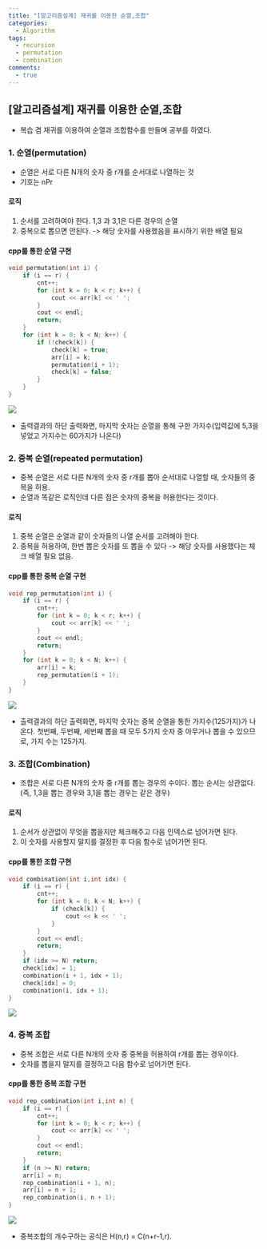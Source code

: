 ```yaml
---
title: "[알고리즘설계] 재귀를 이용한 순열,조합"
categories:
  - Algorithm
tags:
  - recursion
  - permutation
  - combination
comments:
  - true
---
```


## [알고리즘설계] 재귀를 이용한 순열,조합
* 복습 겸 재귀를 이용하여 순열과 조합함수를 만들며 공부를 하였다.

### 1. 순열(permutation)
* 순열은 서로 다른 N개의 숫자 중 r개를 순서대로 나열하는 것
* 기호는 nPr

#### 로직
1. 순서를 고려하여야 한다. 1,3 과 3,1은 다른 경우의 순열
2. 중복으로 뽑으면 안된다. -> 해당 숫자를 사용했음을 표시하기 위한 배열 필요

#### cpp를 통한 순열 구현

```cpp
void permutation(int i) {
	if (i == r) { 
		cnt++;
		for (int k = 0; k < r; k++) {
			cout << arr[k] << ' ';
		}
		cout << endl;
		return;
	}
	for (int k = 0; k < N; k++) {
		if (!check[k]) {
			check[k] = true;
			arr[i] = k;
			permutation(i + 1);
			check[k] = false;
		}
	}
}
```

![](/assets/img/Algorithm/201910151.png)

* 출력결과의 하단 출력화면, 마지막 숫자는 순열을 통해 구한 가지수(입력값에 5,3을 넣었고 가지수는 60가지가 나온다)

### 2. 중복 순열(repeated permutation)
* 중복 순열은 서로 다른 N개의 숫자 중 r개를 뽑아 순서대로 나열할 때, 숫자들의 중복을 허용.
* 순열과 똑같은 로직인데 다른 점은 숫자의 중복을 허용한다는 것이다.

#### 로직
1. 중복 순열은 순열과 같이 숫자들의 나열 순서를 고려해야 한다.
2. 중복을 허용하여, 한번 뽑은 숫자를 또 뽑을 수 있다 -> 해당 숫자를 사용했다는 체크 배열 필요 없음.

#### cpp를 통한 중복 순열 구현

```cpp
void rep_permutation(int i) {
	if (i == r) { 
		cnt++;
		for (int k = 0; k < r; k++) {
			cout << arr[k] << ' ';
		}
		cout << endl;
		return;
	}
	for (int k = 0; k < N; k++) {
		arr[i] = k;
		rep_permutation(i + 1);	
	}
}
```

![](/assets/img/Algorithm/201910152.png)

* 출력결과의 하단 출력화면, 마지막 숫자는 중복 순열을 통한 가지수(125가지)가 나온다. 첫번째, 두번째, 세번째 뽑을 때 모두 5가지 숫자 중 아무거나 뽑을 수 있으므로, 가지 수는 125가지.

### 3. 조합(Combination)
* 조합은 서로 다른 N개의 숫자 중 r개를 뽑는 경우의 수이다. 뽑는 순서는 상관없다.(즉, 1,3을 뽑는 경우와 3,1을 뽑는 경우는 같은 경우)

#### 로직
1. 순서가 상관없이 무엇을 뽑을지만 체크해주고 다음 인덱스로 넘어가면 된다.
2. 이 숫자를 사용할지 말지를 결정한 후 다음 함수로 넘어가면 된다.

#### cpp를 통한 조합 구현

```cpp
void combination(int i,int idx) {
	if (i == r) { 
		cnt++;
		for (int k = 0; k < N; k++) {
			if (check[k]) {
				cout << k << ' ';
			}
		}
		cout << endl;
		return;
	}
	if (idx >= N) return;
	check[idx] = 1;
	combination(i + 1, idx + 1);
	check[idx] = 0;
	combination(i, idx + 1);
}
```

![](/assets/img/Algorithm/201910153.png)

### 4. 중복 조합
* 중복 조합은 서로 다른 N개의 숫자 중 중복을 허용하여 r개를 뽑는 경우이다.
* 숫자를 뽑을지 말지를 결정하고 다음 함수로 넘어가면 된다.

#### cpp를 통한 중복 조합 구현

```cpp
void rep_combination(int i,int n) {
	if (i == r) { 
		cnt++;
		for (int k = 0; k < r; k++) {
			cout << arr[k] << ' ';
		}
		cout << endl;
		return;
	}
	if (n >= N) return;
	arr[i] = n;
	rep_combination(i + 1, n);
	arr[i] = n + 1;
	rep_combination(i, n + 1);
}
```

![](/assets/img/Algorithm/201910154.png)

* 중복조합의 개수구하는 공식은 H(n,r) = C(n+r-1,r).

